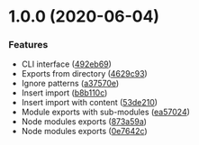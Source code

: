 # 1.0.0 (2020-06-04)


### Features

* CLI interface ([492eb69](https://github.com/unlight/import-adjutor/commit/492eb697123c04968c33cb41f5ca94c8f5869e43))
* Exports from directory ([4629c93](https://github.com/unlight/import-adjutor/commit/4629c9352531e2499a49a423495cfaaf1a8c906b))
* Ignore patterns ([a37570e](https://github.com/unlight/import-adjutor/commit/a37570ecc0434f0a6caed440a512147255cd954c))
* Insert import ([b8b110c](https://github.com/unlight/import-adjutor/commit/b8b110c3f1d7769dc8816ea27332ec5d82252727))
* Insert import with content ([53de210](https://github.com/unlight/import-adjutor/commit/53de21055607e065b00264ca6c0e1d7804785b72))
* Module exports with sub-modules ([ea57024](https://github.com/unlight/import-adjutor/commit/ea5702439d320453e49d506de57d6099987a8175))
* Node modules exports ([873a59a](https://github.com/unlight/import-adjutor/commit/873a59a32f0e7be9721a9b6cc417fd5fead47b5e))
* Node modules exports ([0e7642c](https://github.com/unlight/import-adjutor/commit/0e7642cc7cf1f4cc02db11ccd6b0041b849da4d1))
